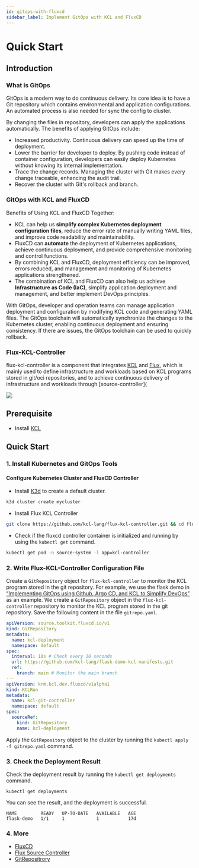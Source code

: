 ```yaml
---
id: gitops-with-fluxcd
sidebar_label: Implement GitOps with KCL and FluxCD
---
```


# Quick Start

## Introduction

### What is GitOps

GitOps is a modern way to do continuous delivery. Its core idea is to have a Git repository which contains environmental and application configurations. An automated process is also needed for sync the config to cluster.

By changing the files in repository, developers can apply the applications automatically. The benefits of applying GitOps include:

- Increased productivity. Continuous delivery can speed up the time of deployment.
- Lower the barrier for developer to deploy. By pushing code instead of container configuration, developers can easily deploy Kubernetes without knowing its internal implementation.
- Trace the change records. Managing the cluster with Git makes every change traceable, enhancing the audit trail.
- Recover the cluster with Git's rollback and branch.

### GitOps with KCL and FluxCD

Benefits of Using KCL and FluxCD Together:

- KCL can help us **simplify complex Kubernetes deployment configuration files**, reduce the error rate of manually writing YAML files, and improve code readability and maintainability.
- FluxCD can **automate** the deployment of Kubernetes applications, achieve continuous deployment, and provide comprehensive monitoring and control functions.
- By combining KCL and FluxCD, deployment efficiency can be improved, errors reduced, and management and monitoring of Kubernetes applications strengthened.
- The combination of KCL and FluxCD can also help us achieve **Infrastructure as Code (IaC)**, simplify application deployment and management, and better implement DevOps principles.

With GitOps, developer and operation teams can manage application deployment and configuration by modifying KCL code and generating YAML files. The GitOps toolchain will automatically synchronize the changes to the Kubernetes cluster, enabling continuous deployment and ensuring consistency. If there are issues, the GitOps toolchain can be used to quickly rollback.

### Flux-KCL-Controller

flux-kcl-controller is a component that integrates [KCL](https://github.com/kcl-lang/kcl) and [Flux](https://github.com/fluxcd/flux2), which is mainly used to define infrastructure and workloads based on KCL programs stored in git/oci repositories, and to achieve continuous delivery of infrastructure and workloads through [source-controller](

![](/img/docs/user_docs/guides/cd-integration/kcl-flux.png)

## Prerequisite

- Install [KCL](https://kcl-lang.io/docs/user_docs/getting-started/install)

## Quick Start

### 1. Install Kubernetes and GitOps Tools

#### Configure Kubernetes Cluster and FluxCD Controller

- Install [K3d](https://github.com/k3d-io/k3d) to create a default cluster.

```bash
k3d cluster create mycluster
```

- Install Flux KCL Controller

```bash
git clone https://github.com/kcl-lang/flux-kcl-controller.git && cd flux-kcl-controller && make deploy
```

- Check if the fluxcd controller container is initialized and running by using the `kubectl get` command.

```bash
kubectl get pod -n source-system -l app=kcl-controller
```

### 2. Write Flux-KCL-Controller Configuration File

Create a `GitRepository` object for `flux-kcl-controller` to monitor the KCL program stored in the git repository. For example, we use the flask demo in [“Implementing GitOps using Github, Argo CD, and KCL to Simplify DevOps”](https://kcl-lang.io/blog/2023-07-31-kcl-github-argocd-gitops/#3-get-the-application-code) as an example. We create a `GitRepository` object in the `flux-kcl-controller` repository to monitor the KCL program stored in the git repository. Save the following content in the file `gitrepo.yaml`.

```yaml
apiVersion: source.toolkit.fluxcd.io/v1
kind: GitRepository
metadata:
  name: kcl-deployment
  namespace: default
spec:
  interval: 10s # Check every 10 seconds
  url: https://github.com/kcl-lang/flask-demo-kcl-manifests.git
  ref:
    branch: main # Monitor the main branch
---
apiVersion: krm.kcl.dev.fluxcd/v1alpha1
kind: KCLRun
metadata:
  name: kcl-git-controller
  namespace: default
spec:
  sourceRef:
    kind: GitRepository
    name: kcl-deployment
```

Apply the `GitRepository` object to the cluster by running the `kubectl apply -f gitrepo.yaml` command.

### 3. Check the Deployment Result

Check the deployment result by running the `kubectl get deployments` command.

```
kubectl get deployments
```

You can see the result, and the deployment is successful.

```
NAME         READY   UP-TO-DATE   AVAILABLE   AGE
flask-demo   1/1     1            1           17d
```

### 4. More

- [FluxCD](https://toolkit.fluxcd.io/)
- [Flux Source Controller](https://fluxcd.io/flux/components/source/)
- [GitRepositrory](https://fluxcd.io/flux/components/source/gitrepositories/)
